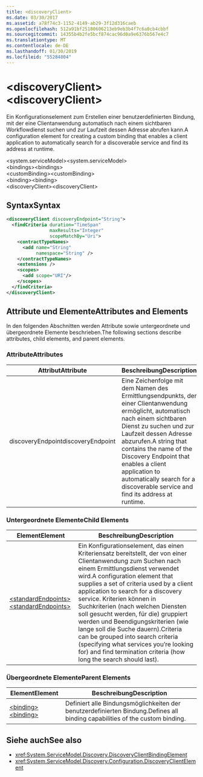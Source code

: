 ```yaml
---
title: <discoveryClient>
ms.date: 03/30/2017
ms.assetid: a78f74c3-1152-4149-ab29-3f12d316caeb
ms.openlocfilehash: 512a91bf25180606213eb9eb3b4f7c6a0cb4cbbf
ms.sourcegitcommit: 14355b4b2fe5bcf874cac96d0a9e6376b567e4c7
ms.translationtype: MT
ms.contentlocale: de-DE
ms.lasthandoff: 01/30/2019
ms.locfileid: "55284804"
---
```

# <a name="discoveryclient"></a><span data-ttu-id="d02a3-101">\<discoveryClient></span><span class="sxs-lookup"><span data-stu-id="d02a3-101">\<discoveryClient></span></span>
<span data-ttu-id="d02a3-102">Ein Konfigurationselement zum Erstellen einer benutzerdefinierten Bindung, mit der eine Clientanwendung automatisch nach einem sichtbaren Workflowdienst suchen und zur Laufzeit dessen Adresse abrufen kann.</span><span class="sxs-lookup"><span data-stu-id="d02a3-102">A configuration element for creating a custom binding that enables a client application to automatically search for a discoverable service and find its address at runtime.</span></span>  
  
<span data-ttu-id="d02a3-103">\<system.serviceModel></span><span class="sxs-lookup"><span data-stu-id="d02a3-103">\<system.serviceModel></span></span>  
<span data-ttu-id="d02a3-104">\<bindings></span><span class="sxs-lookup"><span data-stu-id="d02a3-104">\<bindings></span></span>  
<span data-ttu-id="d02a3-105">\<customBinding></span><span class="sxs-lookup"><span data-stu-id="d02a3-105">\<customBinding></span></span>  
<span data-ttu-id="d02a3-106">\<binding></span><span class="sxs-lookup"><span data-stu-id="d02a3-106">\<binding></span></span>  
<span data-ttu-id="d02a3-107">\<discoveryClient></span><span class="sxs-lookup"><span data-stu-id="d02a3-107">\<discoveryClient></span></span>  
  
## <a name="syntax"></a><span data-ttu-id="d02a3-108">Syntax</span><span class="sxs-lookup"><span data-stu-id="d02a3-108">Syntax</span></span>  
  
```xml  
<discoveryClient discoveryEndpoint="String">
  <findCriteria duration="TimeSpan"
                maxResults="Integer"
                scopeMatchBy="Uri">
    <contractTypeNames>
      <add name="String"
           namespace="String" />
    </contractTypeNames>
    <extensions />
    <scopes>
      <add scope="URI"/>
    </scopes>
  </findCriteria>
</discoveryClient>
```  
  
## <a name="attributes-and-elements"></a><span data-ttu-id="d02a3-109">Attribute und Elemente</span><span class="sxs-lookup"><span data-stu-id="d02a3-109">Attributes and Elements</span></span>  
 <span data-ttu-id="d02a3-110">In den folgenden Abschnitten werden Attribute sowie untergeordnete und übergeordnete Elemente beschrieben.</span><span class="sxs-lookup"><span data-stu-id="d02a3-110">The following sections describe attributes, child elements, and parent elements.</span></span>  
  
### <a name="attributes"></a><span data-ttu-id="d02a3-111">Attribute</span><span class="sxs-lookup"><span data-stu-id="d02a3-111">Attributes</span></span>  
  
|<span data-ttu-id="d02a3-112">Attribut</span><span class="sxs-lookup"><span data-stu-id="d02a3-112">Attribute</span></span>|<span data-ttu-id="d02a3-113">Beschreibung</span><span class="sxs-lookup"><span data-stu-id="d02a3-113">Description</span></span>|  
|---------------|-----------------|  
|<span data-ttu-id="d02a3-114">discoveryEndpoint</span><span class="sxs-lookup"><span data-stu-id="d02a3-114">discoveryEndpoint</span></span>|<span data-ttu-id="d02a3-115">Eine Zeichenfolge mit dem Namen des Ermittlungsendpunkts, der einer Clientanwendung ermöglicht, automatisch nach einem sichtbaren Dienst zu suchen und zur Laufzeit dessen Adresse abzurufen.</span><span class="sxs-lookup"><span data-stu-id="d02a3-115">A string that contains the name of the Discovery Endpoint that enables a client application to automatically search for a discoverable service and find its address at runtime.</span></span>|  
  
### <a name="child-elements"></a><span data-ttu-id="d02a3-116">Untergeordnete Elemente</span><span class="sxs-lookup"><span data-stu-id="d02a3-116">Child Elements</span></span>  
  
|<span data-ttu-id="d02a3-117">Element</span><span class="sxs-lookup"><span data-stu-id="d02a3-117">Element</span></span>|<span data-ttu-id="d02a3-118">Beschreibung</span><span class="sxs-lookup"><span data-stu-id="d02a3-118">Description</span></span>|  
|-------------|-----------------|  
|[<span data-ttu-id="d02a3-119">\<standardEndpoints></span><span class="sxs-lookup"><span data-stu-id="d02a3-119">\<standardEndpoints></span></span>](../../../../../docs/framework/configure-apps/file-schema/wcf/standardendpoints.md)|<span data-ttu-id="d02a3-120">Ein Konfigurationselement, das einen Kriteriensatz bereitstellt, der von einer Clientanwendung zum Suchen nach einem Ermittlungsdienst verwendet wird.</span><span class="sxs-lookup"><span data-stu-id="d02a3-120">A configuration element that supplies a set of criteria used by a client application to search for a discovery service.</span></span> <span data-ttu-id="d02a3-121">Kriterien können in Suchkriterien (nach welchen Diensten soll gesucht werden, für die) gruppiert werden und Beendigungskriterien (wie lange soll die Suche dauern).</span><span class="sxs-lookup"><span data-stu-id="d02a3-121">Criteria can be grouped into search criteria (specifying what services you’re looking for) and find termination criteria (how long the search should last).</span></span>|  
  
### <a name="parent-elements"></a><span data-ttu-id="d02a3-122">Übergeordnete Elemente</span><span class="sxs-lookup"><span data-stu-id="d02a3-122">Parent Elements</span></span>  
  
|<span data-ttu-id="d02a3-123">Element</span><span class="sxs-lookup"><span data-stu-id="d02a3-123">Element</span></span>|<span data-ttu-id="d02a3-124">Beschreibung</span><span class="sxs-lookup"><span data-stu-id="d02a3-124">Description</span></span>|  
|-------------|-----------------|  
|[<span data-ttu-id="d02a3-125">\<binding></span><span class="sxs-lookup"><span data-stu-id="d02a3-125">\<binding></span></span>](../../../../../docs/framework/misc/binding.md)|<span data-ttu-id="d02a3-126">Definiert alle Bindungsmöglichkeiten der benutzerdefinierten Bindung.</span><span class="sxs-lookup"><span data-stu-id="d02a3-126">Defines all binding capabilities of the custom binding.</span></span>|  
  
## <a name="see-also"></a><span data-ttu-id="d02a3-127">Siehe auch</span><span class="sxs-lookup"><span data-stu-id="d02a3-127">See also</span></span>
- <xref:System.ServiceModel.Discovery.DiscoveryClientBindingElement>
- <xref:System.ServiceModel.Discovery.Configuration.DiscoveryClientElement>
